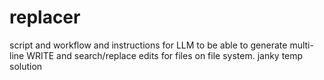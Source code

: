 # replacer
script and workflow and instructions for LLM to be able to generate multi-line WRITE and search/replace edits for files on file system.  janky temp solution
